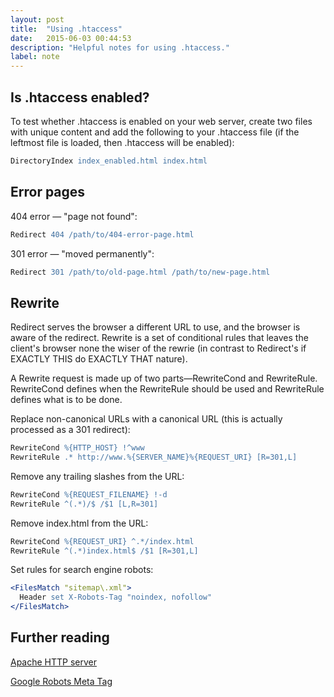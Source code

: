 ```yaml
---
layout: post
title:  "Using .htaccess"
date:   2015-06-03 00:44:53
description: "Helpful notes for using .htaccess."
label: note
---
```


## Is .htaccess enabled?

To test whether .htaccess is enabled on your web server, create two files with unique content and add the following to your .htaccess file (if the leftmost file is loaded, then .htaccess will be enabled):

``` apache
DirectoryIndex index_enabled.html index.html
```

## Error pages

404 error — "page not found":

``` apache
Redirect 404 /path/to/404-error-page.html
```

301 error — "moved permanently":

``` apache
Redirect 301 /path/to/old-page.html /path/to/new-page.html
```

## Rewrite

Redirect serves the browser a different URL to use, and the browser is aware of the redirect.
Rewrite is a set of conditional rules that leaves the client's browser none the wiser of the rewrie (in contrast to Redirect's if EXACTLY THIS do EXACTLY THAT nature).

A Rewrite request is made up of two parts&mdash;RewriteCond and RewriteRule. RewriteCond defines when the RewriteRule should be used and RewriteRule defines what is to be done.

Replace non-canonical URLs with a canonical URL (this is actually processed as a 301 redirect):

``` apache
RewriteCond %{HTTP_HOST} !^www
RewriteRule .* http://www.%{SERVER_NAME}%{REQUEST_URI} [R=301,L]
```

Remove any trailing slashes from the URL:

``` apache
RewriteCond %{REQUEST_FILENAME} !-d
RewriteRule ^(.*)/$ /$1 [L,R=301]
```

Remove index.html from the URL:

``` apache
RewriteCond %{REQUEST_URI} ^.*/index.html
RewriteRule ^(.*)index.html$ /$1 [R=301,L]
```

Set rules for search engine robots:

``` apache
<FilesMatch "sitemap\.xml">
  Header set X-Robots-Tag "noindex, nofollow"
</FilesMatch>
```

## Further reading

<p><a href="https://developers.google.com/webmasters/control-crawl-index/docs/robots_meta_tag" target="_blank">Apache HTTP server</a></p>
<p><a href="http://httpd.apache.org/docs/current/howto/htaccess.html" target="_blank">Google Robots Meta Tag</a></p>
